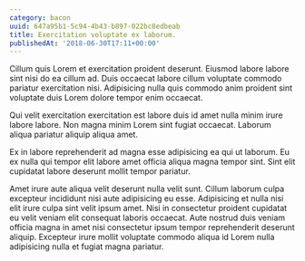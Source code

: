 ```yaml
---
category: bacon
uuid: 647a95b1-5c94-4b43-b897-022bc8edbeab
title: Exercitation voluptate ex laborum.
publishedAt: '2018-06-30T17:11+00:00'
---
```


Cillum quis Lorem et exercitation proident deserunt. Eiusmod labore labore sint nisi do ea cillum ad. Duis occaecat labore cillum voluptate commodo pariatur exercitation nisi. Adipisicing nulla quis commodo anim proident sint voluptate duis Lorem dolore tempor enim occaecat.

Qui velit exercitation exercitation est labore duis id amet nulla minim irure labore labore. Non magna minim Lorem sint fugiat occaecat. Laborum aliqua pariatur aliquip aliqua amet.

Ex in labore reprehenderit ad magna esse adipisicing ea qui ut laborum. Eu ex nulla qui tempor elit labore amet officia aliqua magna tempor sint. Sint elit cupidatat labore deserunt mollit tempor pariatur.

Amet irure aute aliqua velit deserunt nulla velit sunt. Cillum laborum culpa excepteur incididunt nisi aute adipisicing eu esse. Adipisicing et nulla nisi elit irure culpa sint velit ipsum amet. Nisi in consectetur proident cupidatat eu velit veniam elit consequat laboris occaecat. Aute nostrud duis veniam officia magna in amet nisi consectetur ipsum tempor reprehenderit deserunt aliquip. Excepteur irure mollit voluptate commodo aliqua id Lorem nulla adipisicing nulla et fugiat magna pariatur.
